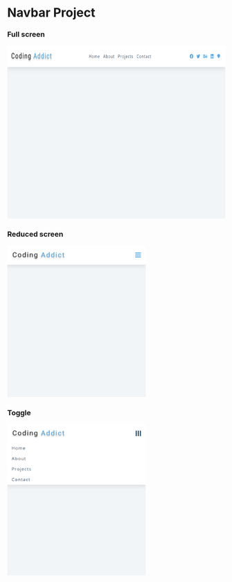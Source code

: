 # Navbar Project

### Full screen
<img src="./images/navbar_screenshot.png" height=400px; width=700px; align-items=center; alt="">

### Reduced screen
<img src="./images/navbar_two_screenshot.png" height=350px; width=320px; align-items=center; alt="">

### Toggle
<img src="./images/navbar_toggle.png" height=350px; width=320px; align-items=center; alt="">